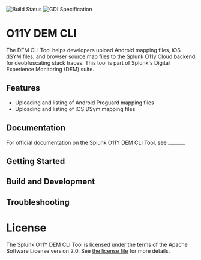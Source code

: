 ![Build Status](https://img.shields.io/github/actions/workflow/status/signalfx/o11y-dem-cli/main.yaml?branch=main&style=for-the-badge)
![GDI Specification](https://img.shields.io/badge/GDI-1.7.0-blueviolet?style=for-the-badge)


# O11Y DEM CLI

The DEM CLI Tool helps developers upload Android mapping files, iOS dSYM files, and browser source map files to the Splunk O11y Cloud backend for deobfuscating stack traces. This tool is part of Splunk's Digital Experience Monitoring (DEM) suite.

## Features

* Uploading and listing of Android Proguard mapping files
* Uploading and listing of iOS DSym mapping files

## Documentation

For official documentation on the Splunk O11Y DEM CLI Tool, see _______

## Getting Started

## Build and Development

## Troubleshooting

# License

The Splunk O11Y DEM CLI Tool is licensed under the terms of the Apache Software License
version 2.0. See [the license file](./LICENSE) for more details.
